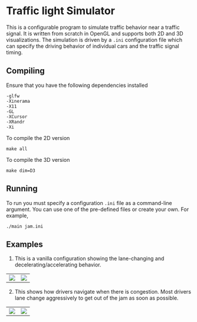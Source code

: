 # Traffic light Simulator 

This is a configurable program to simulate traffic behavior near a traffic signal. It is written from scratch in OpenGL and supports both 2D and 3D visualizations. The simulation is driven by a `.ini` configuration file which can specify the driving behavior of individual cars and the traffic signal timing.

## Compiling 

Ensure that you have the following dependencies installed

```
-glfw
-Xinerama
-X11
-GL
-XCursor
-XRandr
-Xi
```

To compile the 2D version

```
make all
```

To compile the 3D version

```
make dim=D3
```

## Running

To run you must specify a configuration `.ini` file as a command-line argument. You can use one of the pre-defined files or create your own. For example, 

```
./main jam.ini
```

## Examples

1. This is a vanilla configuration showing the lane-changing and decelerating/accelerating behavior. 

<table>
  <tr>
    <td><img src="https://github.com/Dhull442/COP290-RoadTrafficIntersectionSimulator/raw/AnagBackend/gifs/Normal_2D.gif"></td>
    <td><img src="https://github.com/Dhull442/COP290-RoadTrafficIntersectionSimulator/raw/AnagBackend/gifs/Normal_3D.gif"></td>
  </tr>
 </table>
 
 2. This shows how drivers navigate when there is congestion. Most drivers lane change aggressively to get out of the jam as soon as possible.
 
 <table>
  <tr>
    <td><img src="https://github.com/Dhull442/COP290-RoadTrafficIntersectionSimulator/raw/AnagBackend/gifs/Congestion_2D.gif"></td>
    <td><img src="https://github.com/Dhull442/COP290-RoadTrafficIntersectionSimulator/raw/AnagBackend/gifs/Congestion_3D.gif"></td>
  </tr>
 </table>
 



